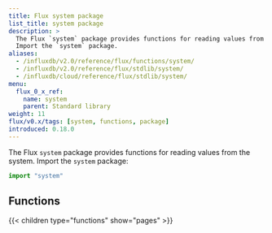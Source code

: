 ```yaml
---
title: Flux system package
list_title: system package
description: >
  The Flux `system` package provides functions for reading values from the system.
  Import the `system` package.
aliases:
  - /influxdb/v2.0/reference/flux/functions/system/
  - /influxdb/v2.0/reference/flux/stdlib/system/
  - /influxdb/cloud/reference/flux/stdlib/system/
menu:
  flux_0_x_ref:
    name: system
    parent: Standard library
weight: 11
flux/v0.x/tags: [system, functions, package]
introduced: 0.18.0
---
```


The Flux `system` package provides functions for reading values from the system.
Import the `system` package:

```js
import "system"
```

## Functions
{{< children type="functions" show="pages" >}}
